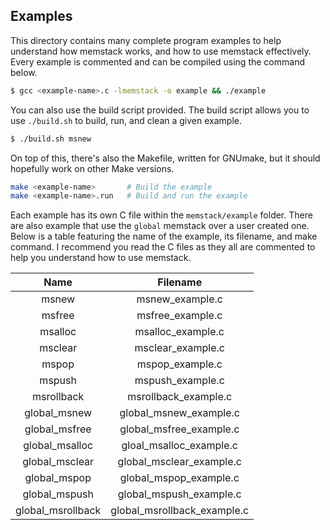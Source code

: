 ## Examples
This directory contains many complete program examples to help understand how memstack works, and how to use memstack effectively.
Every example is commented and can be compiled using the command below.
```sh 
$ gcc <example-name>.c -lmemstack -o example && ./example
```
You can also use the build script provided. 
The build script allows you to use `./build.sh` to build, run, and clean a given example.
```sh 
$ ./build.sh msnew 
```
On top of this, there's also the Makefile, written for GNUmake, but it should hopefully work on other Make versions.
```sh
make <example-name>       # Build the example
make <example-name>.run   # Build and run the example
```

Each example has its own C file within the `memstack/example` folder.
There are also example that use the `global` memstack over a user created one.
Below is a table featuring the name of the example, its filename, and make command.
I recommend you read the C files as they all are commented to help you understand 
how to use memstack.

|       Name        |          Filename           |
|:-----------------:|:---------------------------:|
|       msnew       |       msnew_example.c       |
|      msfree       |      msfree_example.c       |
|      msalloc      |      msalloc_example.c      |
|      msclear      |      msclear_example.c      |
|       mspop       |       mspop_example.c       |
|      mspush       |      mspush_example.c       |
|    msrollback     |    msrollback_example.c     |
|   global_msnew    |   global_msnew_example.c    |
|   global_msfree   |   global_msfree_example.c   |
|  global_msalloc   |   gloal_msalloc_example.c   |
|  global_msclear   |  global_msclear_example.c   |
|   global_mspop    |   global_mspop_example.c    |
|   global_mspush   |   global_mspush_example.c   |
| global_msrollback | global_msrollback_example.c |
